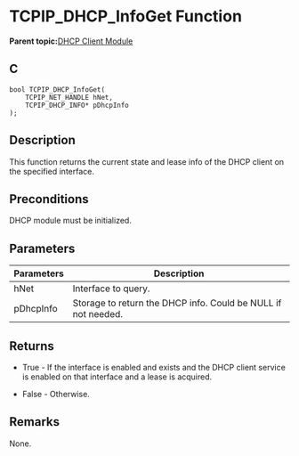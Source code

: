 # TCPIP\_DHCP\_InfoGet Function

**Parent topic:**[DHCP Client Module](GUID-9356D53B-4F42-4E1E-B051-90F7C4D448E6.md)

## C

```
bool TCPIP_DHCP_InfoGet(
    TCPIP_NET_HANDLE hNet, 
    TCPIP_DHCP_INFO* pDhcpInfo
);
```

## Description

This function returns the current state and lease info of the DHCP client on the specified interface.

## Preconditions

DHCP module must be initialized.

## Parameters

|Parameters|Description|
|----------|-----------|
|hNet|Interface to query.|
|pDhcpInfo|Storage to return the DHCP info. Could be NULL if not needed.|

## Returns

-   True - If the interface is enabled and exists and the DHCP client service is enabled on that interface and a lease is acquired.

-   False - Otherwise.


## Remarks

None.

